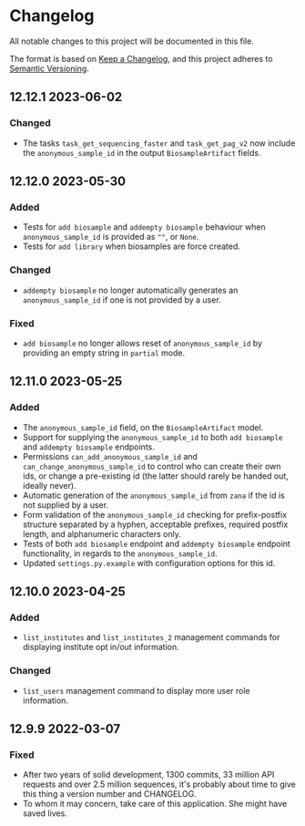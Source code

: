# Changelog
All notable changes to this project will be documented in this file.

The format is based on [Keep a Changelog](https://keepachangelog.com/en/1.0.0/),
and this project adheres to [Semantic Versioning](https://semver.org/spec/v2.0.0.html).

## 12.12.1 2023-06-02
### Changed
* The tasks `task_get_sequencing_faster` and `task_get_pag_v2` now include the `anonymous_sample_id` in the output `BiosampleArtifact` fields.

## 12.12.0 2023-05-30
### Added
* Tests for `add biosample` and `addempty biosample` behaviour when `anonymous_sample_id` is provided as `""`, or `None`.
* Tests for `add library` when biosamples are force created.

### Changed
* `addempty biosample` no longer automatically generates an `anonymous_sample_id` if one is not provided by a user.

### Fixed
* `add biosample` no longer allows reset of `anonymous_sample_id` by providing an empty string in `partial` mode.

## 12.11.0 2023-05-25
### Added 
* The `anonymous_sample_id` field, on the `BiosampleArtifact` model.
* Support for supplying the `anonymous_sample_id` to both `add biosample` and `addempty biosample` endpoints.
* Permissions `can_add_anonymous_sample_id` and `can_change_anonymous_sample_id` to control who can create their own ids, or change a pre-existing id (the latter should rarely be handed out, ideally never).
* Automatic generation of the `anonymous_sample_id` from `zana` if the id is not supplied by a user.
* Form validation of the `anonymous_sample_id` checking for prefix-postfix structure separated by a hyphen, acceptable prefixes, required postfix length, and alphanumeric characters only.
* Tests of both `add biosample` endpoint and `addempty biosample` endpoint functionality, in regards to the `anonymous_sample_id`.
* Updated `settings.py.example` with configuration options for this id.

## 12.10.0 2023-04-25
### Added
* `list_institutes` and `list_institutes_2` management commands for displaying institute opt in/out information.

### Changed
* `list_users` management command to display more user role information.

## 12.9.9 2022-03-07
### Fixed
* After two years of solid development, 1300 commits, 33 million API requests and over 2.5 million sequences, it's probably about time to give this thing a version number and CHANGELOG.
* To whom it may concern, take care of this application. She might have saved lives.
